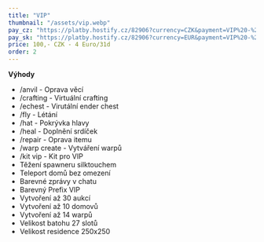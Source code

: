 ```yaml
---
title: "VIP"
thumbnail: "/assets/vip.webp"
pay_cz: "https://platby.hostify.cz/82906?currency=CZK&payment=VIP%20-%20CZ"
pay_sk: "https://platby.hostify.cz/82906?currency=EUR&payment=VIP%20-%20SK"
price: 100,- CZK - 4 Euro/31d
order: 2
---
```

**Výhody**
- /anvil - Oprava věcí
- /crafting - Virtuální crafting
- /echest - Virutální ender chest
- /fly - Létání
- /hat - Pokrývka hlavy
- /heal - Doplnění srdíček
- /repair - Oprava itemu
- /warp create - Vytváření warpů
- /kit vip - Kit pro VIP
- Těžení spawneru silktouchem
- Teleport domů bez omezení
- Barevné zprávy v chatu
- Barevný Prefix <span class="text-warning fw-bold">VIP</span>
- Vytvoření až 30 aukcí
- Vytvoření až 10 domovů
- Vytvoření až 14 warpů
- Velikost batohu 27 slotů
- Velikost residence 250x250